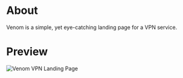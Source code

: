 # About
Venom is a simple, yet eye-catching landing page for a VPN service.

# Preview
![Venom VPN Landing Page](https://placehold.it/600x400 "Venom VPN Landing Page")
